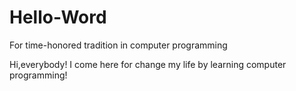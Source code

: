 # Hello-Word
For time-honored tradition in computer programming

Hi,everybody!
I come here for change my life by learning computer programming!
